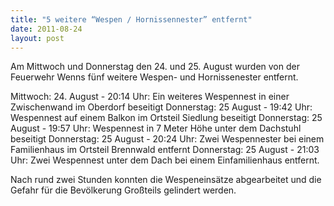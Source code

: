 ```yaml
---
title: "5 weitere “Wespen / Hornissennester” entfernt"
date: 2011-08-24
layout: post
---
```


Am Mittwoch und Donnerstag den 24. und 25. August wurden von der Feuerwehr Wenns fünf weitere Wespen- und Hornissenester entfernt.

Mittwoch: 24. August - 20:14 Uhr: Ein weiteres Wespennest in einer Zwischenwand im Oberdorf beseitigt
Donnerstag: 25 August - 19:42 Uhr: Wespennest auf einem Balkon im Ortsteil Siedlung beseitigt
Donnerstag: 25 August - 19:57 Uhr: Wespennest in 7 Meter Höhe unter dem Dachstuhl beseitigt
Donnerstag: 25 August - 20:24 Uhr: Zwei Wespennester bei einem Familienhaus im Ortsteil Brennwald entfernt
Donnerstag: 25 August - 21:03 Uhr: Zwei Wespennest unter dem Dach bei einem Einfamilienhaus entfernt.

Nach rund zwei Stunden konnten die Wespeneinsätze abgearbeitet und die Gefahr für die Bevölkerung Großteils gelindert werden.